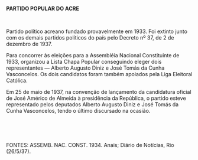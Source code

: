 **PARTIDO POPULAR DO ACRE**

 

Partido político acreano fundado provavelmente em 1933. Foi extinto
junto com os demais partidos políticos do país pelo Decreto nº 37, de 2
de dezembro de 1937.

Para concorrer às eleições para a Assembléia Nacional Constituinte de
1933, organizou a Lista Chapa Popular conseguindo eleger dois
representantes — Alberto Augusto Diniz e José Tomás da Cunha
Vasconcelos. Os dois candidatos foram também apoiados pela Liga
Eleitoral Católica.

Em 25 de maio de 1937, na convenção de lançamento da candidatura oficial
de José Américo de Almeida à presidência da República, o partido esteve
representado pelos deputados Alberto Augusto Diniz e José Tomás da Cunha
Vasconcelos, tendo o último discursado na ocasião.

 

 

FONTES: ASSEMB. NAC. CONST. 1934. Anais; Diário de Notícias, Rio
(26/5/37).

 
